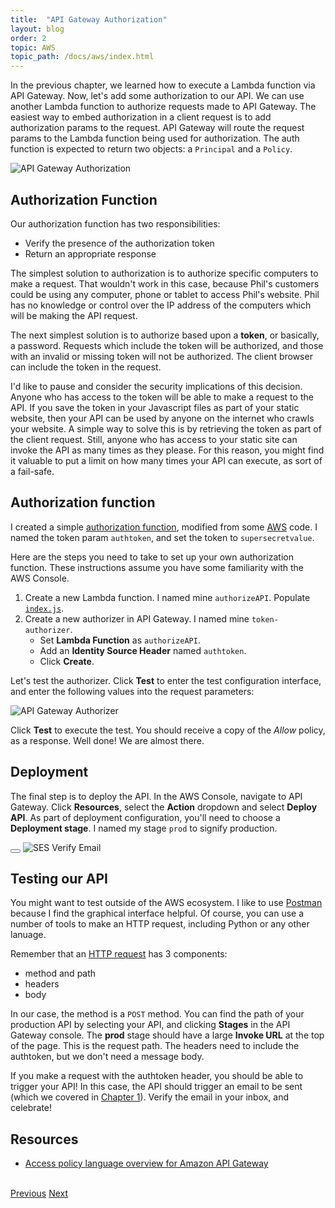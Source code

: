 ```yaml
---
title:  "API Gateway Authorization"
layout: blog
order: 2
topic: AWS
topic_path: /docs/aws/index.html
---
```

In the previous chapter, we learned how to execute a Lambda function via API Gateway. Now, let's add some authorization to our API. We can use another Lambda function to authorize requests made to API Gateway. The easiest way to embed authorization in a client request is to add authorization params to the request. API Gateway will route the request params to the Lambda function being used for authorization. The auth function is expected to return two objects: a `Principal` and a `Policy`.

<img src="{{ site.baseurl }}/assets/img/docs/aws/apigateway-authorization.png"
     alt="API Gateway Authorization">


## Authorization Function
Our authorization function has two responsibilities:
* Verify the presence of the authorization token
* Return an appropriate response

The simplest solution to authorization is to authorize specific computers to make a request. That wouldn't work in this case, because Phil's customers could be using any computer, phone or tablet to access Phil's website. Phil has no knowledge or control over the IP address of the computers which will be making the API request.

The next simplest solution is to authorize based upon a **token**, or basically, a password. Requests which include the token will be authorized, and those with an invalid or missing token will not be authorized. The client browser can include the token in the request.

I'd like to pause and consider the security implications of this decision. Anyone who has access to the token will be able to make a request to the API. If you save the token in your Javascript files as part of your static website, then your API can be used by anyone on the internet who crawls your website. A simple way to solve this is by retrieving the token as part of the client request. Still, anyone who has access to your static site can invoke the API as many times as they please. For this reason, you might find it valuable to put a limit on how many times your API can execute, as sort of a fail-safe.

## Authorization function
I created a simple [authorization function](/docs/aws/sample-authorization-function.html), modified from some [AWS](https://docs.aws.amazon.com/apigateway/latest/developerguide/apigateway-use-lambda-authorizer.html#api-gateway-lambda-authorizer-request-lambda-function-create) code. I named the token param `authtoken`, and set the token to `supersecretvalue`.

Here are the steps you need to take to set up your own authorization function. These instructions assume you have some familiarity with the AWS Console.

1. Create a new Lambda function. I named mine `authorizeAPI`. Populate [`index.js`](/docs/aws/sample-authorization-function.html).
2. Create a new authorizer in API Gateway. I named mine `token-authorizer`.
    * Set **Lambda Function** as `authorizeAPI`.
    * Add an **Identity Source Header** named `authtoken`.
    * Click **Create**.

Let's test the authorizer. Click **Test** to enter the test configuration interface, and enter the following values into the request parameters:

<img src="{{ site.baseurl }}/assets/img/docs/aws/apigateway-authorizer-test.png"
     alt="API Gateway Authorizer">

Click **Test** to execute the test. You should receive a copy of the *Allow* policy, as a response. Well done! We are almost there.

## Deployment
The final step is to deploy the API. In the AWS Console, navigate to API Gateway. Click **Resources**, select the **Action** dropdown and select **Deploy API**. As part of deployment configuration, you'll need to choose a **Deployment stage**. I named my stage `prod` to signify production.

<div class="container">
  <button onClick="PlayGif('gif-1')" class="btn-lg btn-secondary">
    <i class="fa fa-play"></i>
  </button>
  <img src="{{ site.baseurl }}/assets/img/docs/aws/apigateway-deploy.gif" alt="SES Verify Email">
</div>

## Testing our API
You might want to test outside of the AWS ecosystem. I like to use [Postman](https://www.postman.com/) because I find the graphical interface helpful. Of course, you can use a number of tools to make an HTTP request, including Python or any other lanuage.

Remember that an [HTTP request](https://www.ibm.com/docs/en/cics-ts/5.3?topic=protocol-http-requests) has 3 components:
* method and path
* headers
* body

In our case, the method is a `POST` method. You can find the path of your production API by selecting your API, and clicking **Stages** in the API Gateway console. The **prod** stage should have a large **Invoke URL** at the top of the page. This is the request path. The headers need to include the authtoken, but we don't need a message body. 

If you make a request with the authtoken header, you should be able to trigger your API! In this case, the API should trigger an email to be sent (which we covered in [Chapter 1](lambda-functions.html)). Verify the email in your inbox, and celebrate!

## Resources
* [Access policy language overview for Amazon API Gateway](https://docs.aws.amazon.com/apigateway/latest/developerguide/apigateway-control-access-policy-language-overview.html)

<br>
<a href="/docs/aws/api-gateway.html"
   class="btn-lg btn-secondary">Previous</a>
<a href="/docs/aws/ajax-requests.html"
   class="btn-lg btn-primary">Next</a>